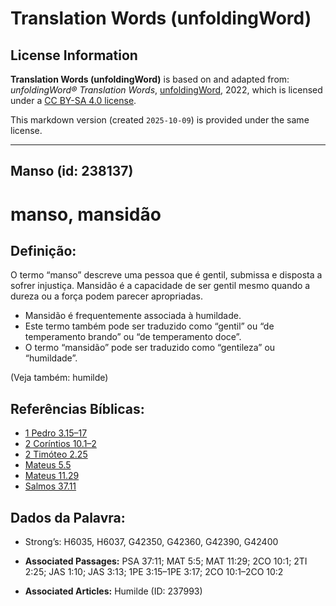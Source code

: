 # Translation Words (unfoldingWord)

## License Information

**Translation Words (unfoldingWord)** is based on and adapted from: _unfoldingWord® Translation Words_, [unfoldingWord](https://unfoldingword.org/utw), 2022, which is licensed under a [CC BY-SA 4.0 license](https://creativecommons.org/licenses/by-sa/4.0/legalcode.en).

This markdown version (created `2025-10-09`) is provided under the same license.



--------------------------------

## Manso (id: 238137)

manso, mansidão
===============

Definição:
----------

O termo “manso” descreve uma pessoa que é gentil, submissa e disposta a sofrer injustiça. Mansidão é a capacidade de ser gentil mesmo quando a dureza ou a força podem parecer apropriadas.

* Mansidão é frequentemente associada à humildade.
* Este termo também pode ser traduzido como “gentil” ou “de temperamento brando” ou “de temperamento doce”.
* O termo “mansidão” pode ser traduzido como “gentileza” ou “humildade”.

(Veja também: humilde)

Referências Bíblicas:
---------------------

* [1 Pedro 3\.15–17](https://ref.ly/1Pet3:15-1Pet3:17)
* [2 Coríntios 10\.1–2](https://ref.ly/2Cor10:1-2Cor10:2)
* [2 Timóteo 2\.25](https://ref.ly/2Tim2:25)
* [Mateus 5\.5](https://ref.ly/Matt5:5)
* [Mateus 11\.29](https://ref.ly/Matt11:29)
* [Salmos 37\.11](https://ref.ly/Ps37:11)

Dados da Palavra:
-----------------

* Strong’s: H6035, H6037, G42350, G42360, G42390, G42400

* **Associated Passages:** PSA 37:11; MAT 5:5; MAT 11:29; 2CO 10:1; 2TI 2:25; JAS 1:10; JAS 3:13; 1PE 3:15–1PE 3:17; 2CO 10:1–2CO 10:2
* **Associated Articles:** Humilde (ID: 237993)

